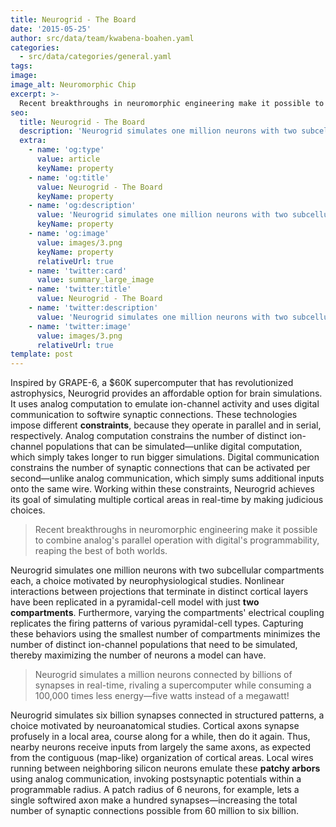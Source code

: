 ```yaml
---
title: Neurogrid - The Board
date: '2015-05-25'
author: src/data/team/kwabena-boahen.yaml
categories:
  - src/data/categories/general.yaml
tags:
image:
image_alt: Neuromorphic Chip
excerpt: >-
  Recent breakthroughs in neuromorphic engineering make it possible to combine analog's parallel operation with digital's programmability, reaping the best of both worlds.
seo:
  title: Neurogrid - The Board
  description: 'Neurogrid simulates one million neurons with two subcellular compartments each.'
  extra:
    - name: 'og:type'
      value: article
      keyName: property
    - name: 'og:title'
      value: Neurogrid - The Board
      keyName: property
    - name: 'og:description'
      value: 'Neurogrid simulates one million neurons with two subcellular compartments each.'
      keyName: property
    - name: 'og:image'
      value: images/3.png
      keyName: property
      relativeUrl: true
    - name: 'twitter:card'
      value: summary_large_image
    - name: 'twitter:title'
      value: Neurogrid - The Board
    - name: 'twitter:description'
      value: 'Neurogrid simulates one million neurons with two subcellular compartments each.'
    - name: 'twitter:image'
      value: images/3.png
      relativeUrl: true
template: post
---
```

Inspired by GRAPE-6, a $60K supercomputer that has revolutionized astrophysics, Neurogrid provides an affordable option for brain simulations. It uses analog computation to emulate ion-channel activity and uses digital communication to softwire synaptic connections. These technologies impose different **constraints**, because they operate in parallel and in serial, respectively. Analog computation constrains the number of distinct ion-channel populations that can be simulated—unlike digital computation, which simply takes longer to run bigger simulations. Digital communication constrains the number of synaptic connections that can be activated per second—unlike analog communication, which simply sums additional inputs onto the same wire. Working within these constraints, Neurogrid achieves its goal of simulating multiple cortical areas in real-time by making judicious choices.

> Recent breakthroughs in neuromorphic engineering make it possible to combine analog's parallel operation with digital's programmability, reaping the best of both worlds.

Neurogrid simulates one million neurons with two subcellular compartments each, a choice motivated by neurophysiological studies. Nonlinear interactions between projections that terminate in distinct cortical layers have been replicated in a pyramidal-cell model with just **two compartments**. Furthermore, varying the compartments' electrical coupling replicates the firing patterns of various pyramidal-cell types. Capturing these behaviors using the smallest number of compartments minimizes the number of distinct ion-channel populations that need to be simulated, thereby maximizing the number of neurons a model can have.

> Neurogrid simulates a million neurons connected by billions of synapses in real-time, rivaling a supercomputer while consuming a 100,000 times less energy—five watts instead of a megawatt!
>
Neurogrid simulates six billion synapses connected in structured patterns, a choice motivated by neuroanatomical studies. Cortical axons synapse profusely in a local area, course along for a while, then do it again. Thus, nearby neurons receive inputs from largely the same axons, as expected from the contiguous (map-like) organization of cortical areas. Local wires running between neighboring silicon neurons emulate these **patchy arbors** using analog communication, invoking postsynaptic potentials within a programmable radius. A patch radius of 6 neurons, for example, lets a single softwired axon make a hundred synapses—increasing the total number of synaptic connections possible from 60 million to six billion.

